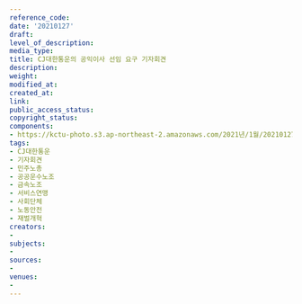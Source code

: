 ```yaml
---
reference_code: 
date: '20210127'
draft: 
level_of_description: 
media_type: 
title: CJ대한통운의 공익이사 선임 요구 기자회견
description: 
weight: 
modified_at: 
created_at: 
link: 
public_access_status: 
copyright_status: 
components:
- https://kctu-photo.s3.ap-northeast-2.amazonaws.com/2021년/1월/20210127-CJ대한통운의+공익이사+선임+요구+기자회견_CJ대한통운_기자회견_민주노총_공공운수노조_금속노조_서비스연맹_사회단체_노동안전_재벌개혁/_1DX8435.jpg
tags:
- CJ대한통운
- 기자회견
- 민주노총
- 공공운수노조
- 금속노조
- 서비스연맹
- 사회단체
- 노동안전
- 재벌개혁
creators:
- 
subjects:
- 
sources:
- 
venues:
- 
---
```

